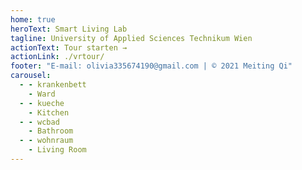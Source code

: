 ```yaml
---
home: true
heroText: Smart Living Lab
tagline: University of Applied Sciences Technikum Wien
actionText: Tour starten →
actionLink: ./vrtour/
footer: "E-mail: olivia335674190@gmail.com | © 2021 Meiting Qi"
carousel:
  - - krankenbett
    - Ward
  - - kueche
    - Kitchen
  - - wcbad
    - Bathroom
  - - wohnraum
    - Living Room
---
```

